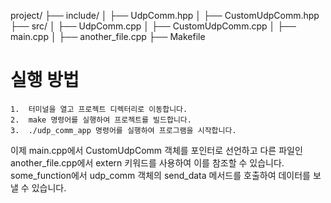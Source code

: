 project/
├── include/
│   ├── UdpComm.hpp
│   ├── CustomUdpComm.hpp
├── src/
│   ├── UdpComm.cpp
│   ├── CustomUdpComm.cpp
│   ├── main.cpp
│   ├── another_file.cpp
├── Makefile

# 실행 방법

	1.	터미널을 열고 프로젝트 디렉터리로 이동합니다.
	2.	make 명령어를 실행하여 프로젝트를 빌드합니다.
	3.	./udp_comm_app 명령어를 실행하여 프로그램을 시작합니다.

이제 main.cpp에서 CustomUdpComm 객체를 포인터로 선언하고 다른 파일인 another_file.cpp에서 extern 키워드를 사용하여 이를 참조할 수 있습니다. some_function에서 udp_comm 객체의 send_data 메서드를 호출하여 데이터를 보낼 수 있습니다.
